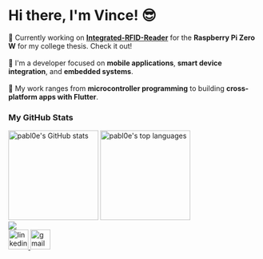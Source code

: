 <h1 >Hi there, I'm Vince! 😎</h1>

<p>
  🍓 Currently working on <b><a href="https://github.com/pabl0e/Integrated-RFID-Reader">Integrated-RFID-Reader</a></b>  for the <b>Raspberry Pi Zero W</b> for my college thesis. Check it out!
  <br />
  <br />
  🤖 I'm a developer focused on <b>mobile applications</b>,  <b>smart device integration</b>, and <b>embedded systems</b>.
  <br />
  <br />
  📱 My work ranges from <b>microcontroller programming</b> to building <b>cross-platform apps with Flutter</b>.
</p>

<h3>My GitHub Stats</h3>

<div>
  <img src="https://github-readme-stats.vercel.app/api?username=pabl0e&show_icons=true&theme=dark&hide_border=true&count_private=true" height="180" alt="pabl0e's GitHub stats" />
  <img src="https://github-readme-stats.vercel.app/api/top-langs?username=pabl0e&locale=en&layout=compact&theme=dark&hide_border=true&langs_count=8" height="180" alt="pabl0e's top languages" />
</div>

<div>
  <img src="https://visitor-badge.laobi.icu/badge?page_id=pabl0e.pabl0e&left_color=midnightblue&right_color=royalblue&left_text=Profile%20views"  />
</div>

<div>
  <a href="https://www.linkedin.com/in/vince-louie-valle-6a535a211/" target="_blank">
    <img src="https://img.shields.io/static/v1?message=LinkedIn&logo=linkedin&label=&color=0077B5&logoColor=white&labelColor=&style=for-the-badge" height="40" alt="linkedin logo"  />
  </a>
  <a href="https://mail.google.com/mail/?view=cm&fs=1&to=vincelouievalle@gmail.com">
    <img src="https://img.shields.io/static/v1?message=Gmail&logo=gmail&label=&color=D14836&logoColor=white&labelColor=&style=for-the-badge" height="40" alt="gmail logo"  />
  </a>
